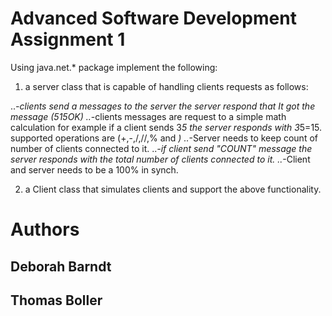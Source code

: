 # Advanced Software Development Assignment 1
Using java.net.* package implement the following:

1. a server class that is capable of handling clients requests as follows:

  ..*-clients send a messages to the server the server respond that It got the message (515OK)
  ..*-clients messages are request to a simple math calculation for example if a client sends 3*5 the server responds with 3*5=15.  supported operations are (+,-,/,//,% and *)
  ..*-Server needs to keep count of number of clients connected to it.
  ..*-if client send "COUNT" message the server responds with the total number of clients connected to it.
  ..*-Client and server needs to be a 100% in synch. 
  
2. a Client class that simulates clients and support the above functionality.

# Authors 

## Deborah Barndt
## Thomas Boller


